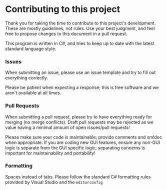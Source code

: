 # Contributing to this project

Thank you for taking the time to contribute to this project's development. These are mostly guidelines, not rules. Use your best judgment, and feel free to propose changes to this document in a pull request.

This program is written in C#, and tries to keep up to date with the latest standard language style.

### Issues

When submitting an issue, please use an issue template and try to fill out everything correctly.

Please be patient when expecting a response; this is free software and we aren't available at all times.

### Pull Requests

When submitting a pull request, please try to have everything ready for merging (no merge conflicts). Draft pull requests may be rejected as we value having a minimal amount of open issues/pull requests!

Please make sure your code is maintainable; provide comments and xmldoc when appropriate. If you are coding new GUI features, ensure any non-GUI logic is separate from the GUI specific logic; separating concerns is important for maintainability and portability!

### Formatting

Spaces instead of tabs. Please follow the standard C# formatting rules provided by Visual Studio and the `editorconfig`
